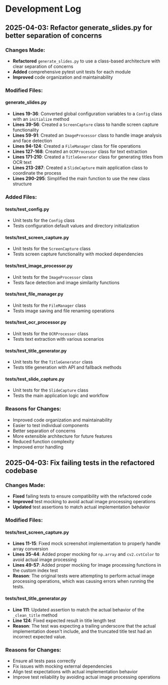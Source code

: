 # Development Log

## 2025-04-03: Refactor generate_slides.py for better separation of concerns

### Changes Made:
- **Refactored** `generate_slides.py` to use a class-based architecture with clear separation of concerns
- **Added** comprehensive pytest unit tests for each module
- **Improved** code organization and maintainability

### Modified Files:

#### generate_slides.py
- **Lines 19-36**: Converted global configuration variables to a `Config` class with an `initialize` method
- **Lines 39-56**: Created a `ScreenCapture` class to handle screen capture functionality
- **Lines 59-91**: Created an `ImageProcessor` class to handle image analysis and face detection
- **Lines 94-124**: Created a `FileManager` class for file operations
- **Lines 127-168**: Created an `OCRProcessor` class for text extraction
- **Lines 171-210**: Created a `TitleGenerator` class for generating titles from OCR text
- **Lines 213-287**: Created a `SlideCapture` main application class to coordinate the process
- **Lines 290-295**: Simplified the main function to use the new class structure

### Added Files:

#### tests/test_config.py
- Unit tests for the `Config` class
- Tests configuration default values and directory initialization

#### tests/test_screen_capture.py
- Unit tests for the `ScreenCapture` class
- Tests screen capture functionality with mocked dependencies

#### tests/test_image_processor.py
- Unit tests for the `ImageProcessor` class
- Tests face detection and image similarity functions

#### tests/test_file_manager.py
- Unit tests for the `FileManager` class
- Tests image saving and file renaming operations

#### tests/test_ocr_processor.py
- Unit tests for the `OCRProcessor` class
- Tests text extraction with various scenarios

#### tests/test_title_generator.py
- Unit tests for the `TitleGenerator` class
- Tests title generation with API and fallback methods

#### tests/test_slide_capture.py
- Unit tests for the `SlideCapture` class
- Tests the main application logic and workflow

### Reasons for Changes:
- Improved code organization and maintainability
- Easier to test individual components
- Better separation of concerns
- More extensible architecture for future features
- Reduced function complexity
- Improved error handling

## 2025-04-03: Fix failing tests in the refactored codebase

### Changes Made:
- **Fixed** failing tests to ensure compatibility with the refactored code
- **Improved** test mocking to avoid actual image processing operations
- **Updated** test assertions to match actual implementation behavior

### Modified Files:

#### tests/test_screen_capture.py
- **Lines 11-15**: Fixed mock screenshot implementation to properly handle array conversion
- **Lines 35-44**: Added proper mocking for `np.array` and `cv2.cvtColor` to avoid actual image processing
- **Lines 49-57**: Added proper mocking for image processing functions in the custom index test
- **Reason**: The original tests were attempting to perform actual image processing operations, which was causing errors when running the tests.

#### tests/test_title_generator.py
- **Line 111**: Updated assertion to match the actual behavior of the `_clean_title` method
- **Line 124**: Fixed expected result in title length test
- **Reason**: The test was expecting a trailing underscore that the actual implementation doesn't include, and the truncated title test had an incorrect expected value.

### Reasons for Changes:
- Ensure all tests pass correctly
- Fix issues with mocking external dependencies
- Align test expectations with actual implementation behavior
- Improve test reliability by avoiding actual image processing operations
